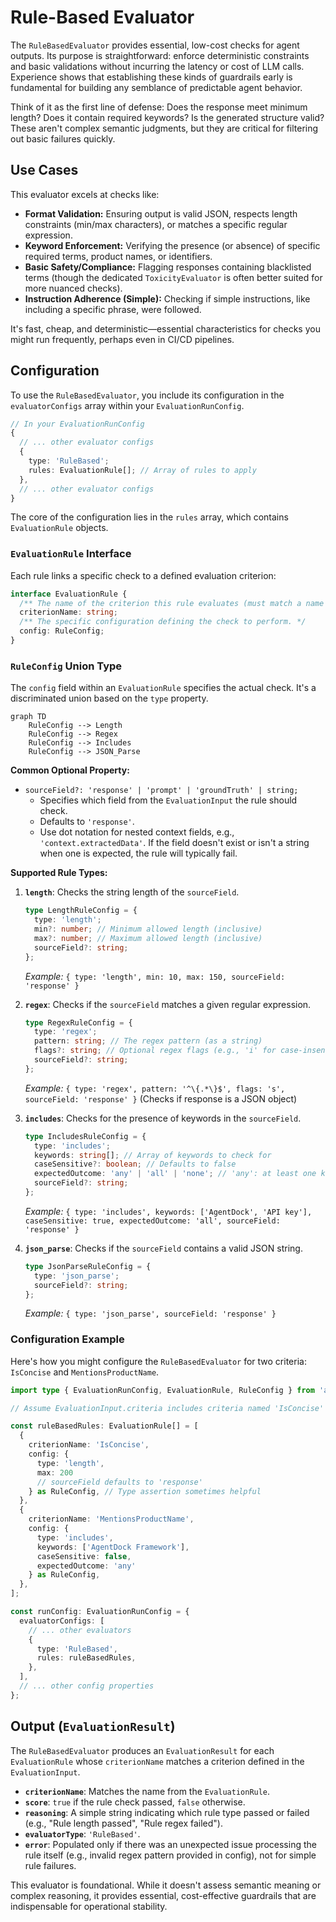 # Rule-Based Evaluator

The `RuleBasedEvaluator` provides essential, low-cost checks for agent outputs. Its purpose is straightforward: enforce deterministic constraints and basic validations without incurring the latency or cost of LLM calls. Experience shows that establishing these kinds of guardrails early is fundamental for building any semblance of predictable agent behavior.

Think of it as the first line of defense: Does the response meet minimum length? Does it contain required keywords? Is the generated structure valid? These aren't complex semantic judgments, but they are critical for filtering out basic failures quickly.

## Use Cases

This evaluator excels at checks like:

*   **Format Validation:** Ensuring output is valid JSON, respects length constraints (min/max characters), or matches a specific regular expression.
*   **Keyword Enforcement:** Verifying the presence (or absence) of specific required terms, product names, or identifiers.
*   **Basic Safety/Compliance:** Flagging responses containing blacklisted terms (though the dedicated `ToxicityEvaluator` is often better suited for more nuanced checks).
*   **Instruction Adherence (Simple):** Checking if simple instructions, like including a specific phrase, were followed.

It's fast, cheap, and deterministic—essential characteristics for checks you might run frequently, perhaps even in CI/CD pipelines.

## Configuration

To use the `RuleBasedEvaluator`, you include its configuration in the `evaluatorConfigs` array within your `EvaluationRunConfig`.

```typescript
// In your EvaluationRunConfig
{
  // ... other evaluator configs
  {
    type: 'RuleBased';
    rules: EvaluationRule[]; // Array of rules to apply
  },
  // ... other evaluator configs
}
```

The core of the configuration lies in the `rules` array, which contains `EvaluationRule` objects.

### `EvaluationRule` Interface

Each rule links a specific check to a defined evaluation criterion:

```typescript
interface EvaluationRule {
  /** The name of the criterion this rule evaluates (must match a name in EvaluationInput.criteria). */
  criterionName: string;
  /** The specific configuration defining the check to perform. */
  config: RuleConfig;
}
```

### `RuleConfig` Union Type

The `config` field within an `EvaluationRule` specifies the actual check. It's a discriminated union based on the `type` property.

```mermaid
graph TD
    RuleConfig --> Length
    RuleConfig --> Regex
    RuleConfig --> Includes
    RuleConfig --> JSON_Parse
```

**Common Optional Property:**

*   `sourceField?: 'response' | 'prompt' | 'groundTruth' | string;`
    *   Specifies which field from the `EvaluationInput` the rule should check.
    *   Defaults to `'response'`. 
    *   Use dot notation for nested context fields, e.g., `'context.extractedData'`. If the field doesn't exist or isn't a string when one is expected, the rule will typically fail.

**Supported Rule Types:**

1.  **`length`**: Checks the string length of the `sourceField`.
    ```typescript
    type LengthRuleConfig = {
      type: 'length';
      min?: number; // Minimum allowed length (inclusive)
      max?: number; // Maximum allowed length (inclusive)
      sourceField?: string; 
    };
    ```
    *Example:* `{ type: 'length', min: 10, max: 150, sourceField: 'response' }`

2.  **`regex`**: Checks if the `sourceField` matches a given regular expression.
    ```typescript
    type RegexRuleConfig = {
      type: 'regex';
      pattern: string; // The regex pattern (as a string)
      flags?: string; // Optional regex flags (e.g., 'i' for case-insensitive)
      sourceField?: string;
    };
    ```
    *Example:* `{ type: 'regex', pattern: '^\{.*\}$', flags: 's', sourceField: 'response' }` (Checks if response is a JSON object)

3.  **`includes`**: Checks for the presence of keywords in the `sourceField`.
    ```typescript
    type IncludesRuleConfig = {
      type: 'includes';
      keywords: string[]; // Array of keywords to check for
      caseSensitive?: boolean; // Defaults to false
      expectedOutcome: 'any' | 'all' | 'none'; // 'any': at least one keyword present, 'all': all keywords present, 'none': no keywords present
      sourceField?: string;
    };
    ```
    *Example:* `{ type: 'includes', keywords: ['AgentDock', 'API key'], caseSensitive: true, expectedOutcome: 'all', sourceField: 'response' }`

4.  **`json_parse`**: Checks if the `sourceField` contains a valid JSON string.
    ```typescript
    type JsonParseRuleConfig = {
      type: 'json_parse';
      sourceField?: string;
    };
    ```
    *Example:* `{ type: 'json_parse', sourceField: 'response' }`

### Configuration Example

Here's how you might configure the `RuleBasedEvaluator` for two criteria: `IsConcise` and `MentionsProductName`.

```typescript
import type { EvaluationRunConfig, EvaluationRule, RuleConfig } from 'agentdock-core';

// Assume EvaluationInput.criteria includes criteria named 'IsConcise' and 'MentionsProductName'

const ruleBasedRules: EvaluationRule[] = [
  {
    criterionName: 'IsConcise',
    config: { 
      type: 'length', 
      max: 200 
      // sourceField defaults to 'response'
    } as RuleConfig, // Type assertion sometimes helpful
  },
  {
    criterionName: 'MentionsProductName',
    config: {
      type: 'includes',
      keywords: ['AgentDock Framework'],
      caseSensitive: false,
      expectedOutcome: 'any'
    } as RuleConfig,
  },
];

const runConfig: EvaluationRunConfig = {
  evaluatorConfigs: [
    // ... other evaluators
    {
      type: 'RuleBased',
      rules: ruleBasedRules,
    },
  ],
  // ... other config properties
};
```

## Output (`EvaluationResult`)

The `RuleBasedEvaluator` produces an `EvaluationResult` for each `EvaluationRule` whose `criterionName` matches a criterion defined in the `EvaluationInput`.

*   **`criterionName`**: Matches the name from the `EvaluationRule`.
*   **`score`**: `true` if the rule check passed, `false` otherwise.
*   **`reasoning`**: A simple string indicating which rule type passed or failed (e.g., "Rule length passed", "Rule regex failed").
*   **`evaluatorType`**: `'RuleBased'`.
*   **`error`**: Populated only if there was an unexpected issue processing the rule itself (e.g., invalid regex pattern provided in config), not for simple rule failures.

This evaluator is foundational. While it doesn't assess semantic meaning or complex reasoning, it provides essential, cost-effective guardrails that are indispensable for operational stability. 